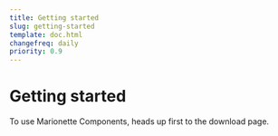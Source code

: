 ```yaml
---
title: Getting started
slug: getting-started
template: doc.html
changefreq: daily
priority: 0.9
---
```


# Getting started
To use Marionette Components, heads up first to the download page.